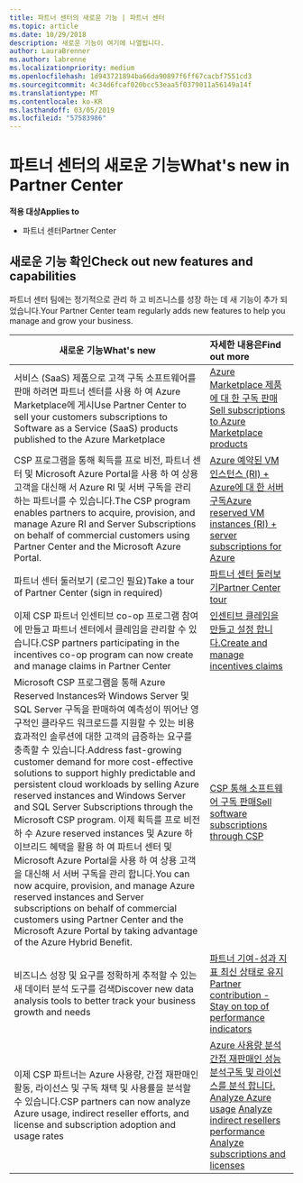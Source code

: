 ```yaml
---
title: 파트너 센터의 새로운 기능 | 파트너 센터
ms.topic: article
ms.date: 10/29/2018
description: 새로운 기능이 여기에 나열됩니다.
author: LauraBrenner
ms.author: labrenne
ms.localizationpriority: medium
ms.openlocfilehash: 1d943721894ba66da90897f6ff67cacbf7551cd3
ms.sourcegitcommit: 4c34d6fcaf020bcc53eaa5f0379011a56149a14f
ms.translationtype: MT
ms.contentlocale: ko-KR
ms.lasthandoff: 03/05/2019
ms.locfileid: "57583986"
---
```

# <a name="whats-new-in-partner-center"></a><span data-ttu-id="e1ef4-103">파트너 센터의 새로운 기능</span><span class="sxs-lookup"><span data-stu-id="e1ef4-103">What's new in Partner Center</span></span>

<span data-ttu-id="e1ef4-104">**적용 대상**</span><span class="sxs-lookup"><span data-stu-id="e1ef4-104">**Applies to**</span></span>

-  <span data-ttu-id="e1ef4-105">파트너 센터</span><span class="sxs-lookup"><span data-stu-id="e1ef4-105">Partner Center</span></span>

## <a name="check-out-new-features-and-capabilities"></a><span data-ttu-id="e1ef4-106">새로운 기능 확인</span><span class="sxs-lookup"><span data-stu-id="e1ef4-106">Check out new features and capabilities</span></span> 

<span data-ttu-id="e1ef4-107">파트너 센터 팀에는 정기적으로 관리 하 고 비즈니스를 성장 하는 데 새 기능이 추가 되었습니다.</span><span class="sxs-lookup"><span data-stu-id="e1ef4-107">Your Partner Center team regularly adds new features to help you manage and grow your business.</span></span>


|<span data-ttu-id="e1ef4-108">**새로운 기능**</span><span class="sxs-lookup"><span data-stu-id="e1ef4-108">**What's new**</span></span>   |<span data-ttu-id="e1ef4-109">**자세한 내용은**</span><span class="sxs-lookup"><span data-stu-id="e1ef4-109">**Find out more**</span></span>   |
|----------------------|:-----------------|
|<span data-ttu-id="e1ef4-110">서비스 (SaaS) 제품으로 고객 구독 소프트웨어를 판매 하려면 파트너 센터를 사용 하 여 Azure Marketplace에 게시</span><span class="sxs-lookup"><span data-stu-id="e1ef4-110">Use Partner Center to sell your customers subscriptions to Software as a Service (SaaS) products published to the Azure Marketplace</span></span>  | [<span data-ttu-id="e1ef4-111">Azure Marketplace 제품에 대 한 구독 판매</span><span class="sxs-lookup"><span data-stu-id="e1ef4-111">Sell subscriptions to Azure Marketplace products</span></span>](sell-marketplace-products.md)|
|<span data-ttu-id="e1ef4-112">CSP 프로그램을 통해 획득를 프로 비전, 파트너 센터 및 Microsoft Azure Portal을 사용 하 여 상용 고객을 대신해 서 Azure RI 및 서버 구독을 관리 하는 파트너를 수 있습니다.</span><span class="sxs-lookup"><span data-stu-id="e1ef4-112">The CSP program enables partners to acquire, provision, and manage Azure RI and Server Subscriptions on behalf of commercial customers using Partner Center and the Microsoft Azure Portal.</span></span>|[<span data-ttu-id="e1ef4-113">Azure 예약된 VM 인스턴스 (RI) + Azure에 대 한 서버 구독</span><span class="sxs-lookup"><span data-stu-id="e1ef4-113">Azure reserved VM instances (RI) + server subscriptions for Azure</span></span>](azure-ri-server-subscriptions.md)|
|<span data-ttu-id="e1ef4-114">파트너 센터 둘러보기 (로그인 필요)</span><span class="sxs-lookup"><span data-stu-id="e1ef4-114">Take a tour of Partner Center (sign in required)</span></span>|[<span data-ttu-id="e1ef4-115">파트너 센터 둘러보기</span><span class="sxs-lookup"><span data-stu-id="e1ef4-115">Partner Center tour</span></span>](https://partnercenter.microsoft.com/pcv/redirect?authenticate=true&redirect=%2Fdashboard%2Foverview)|
|<span data-ttu-id="e1ef4-116">이제 CSP 파트너 인센티브 co-op 프로그램 참여에 만들고 파트너 센터에서 클레임을 관리할 수 있습니다.</span><span class="sxs-lookup"><span data-stu-id="e1ef4-116">CSP partners participating in the incentives co-op program can now create and manage claims in Partner Center</span></span>|[<span data-ttu-id="e1ef4-117">인센티브 클레임을 만들고 설정 합니다.</span><span class="sxs-lookup"><span data-stu-id="e1ef4-117">Create and manage incentives claims</span></span>](create-incentives-claims.md)|
|<span data-ttu-id="e1ef4-118">Microsoft CSP 프로그램을 통해 Azure Reserved Instances와 Windows Server 및 SQL Server 구독을 판매하여 예측성이 뛰어난 영구적인 클라우드 워크로드를 지원할 수 있는 비용 효과적인 솔루션에 대한 고객의 급증하는 요구를 충족할 수 있습니다.</span><span class="sxs-lookup"><span data-stu-id="e1ef4-118">Address fast-growing customer demand for more cost-effective solutions to support highly predictable and persistent cloud workloads by selling Azure reserved instances and Windows Server and SQL Server Subscriptions through the Microsoft CSP program.</span></span> <span data-ttu-id="e1ef4-119">이제 획득를 프로 비전 하 수 Azure reserved instances 및 Azure 하이브리드 혜택을 활용 하 여 파트너 센터 및 Microsoft Azure Portal을 사용 하 여 상용 고객을 대신해 서 서버 구독을 관리 합니다.</span><span class="sxs-lookup"><span data-stu-id="e1ef4-119">You can now acquire, provision, and manage Azure reserved instances and Server subscriptions on behalf of commercial customers using Partner Center and the Microsoft Azure Portal by taking advantage of the Azure Hybrid Benefit.</span></span>|[<span data-ttu-id="e1ef4-120">CSP 통해 소프트웨어 구독 판매</span><span class="sxs-lookup"><span data-stu-id="e1ef4-120">Sell software subscriptions through CSP</span></span>](csp-software-subscriptions.md)|
|<span data-ttu-id="e1ef4-121">비즈니스 성장 및 요구를 정확하게 추적할 수 있는 새 데이터 분석 도구를 검색</span><span class="sxs-lookup"><span data-stu-id="e1ef4-121">Discover new data analysis tools to better track your business growth and needs</span></span>| [<span data-ttu-id="e1ef4-122">파트너 기여-성과 지표 최신 상태로 유지</span><span class="sxs-lookup"><span data-stu-id="e1ef4-122">Partner contribution - Stay on top of performance indicators</span></span>](partner-contributions.md)|
|<span data-ttu-id="e1ef4-123">이제 CSP 파트너는 Azure 사용량, 간접 재판매인 활동, 라이선스 및 구독 채택 및 사용률을 분석할 수 있습니다.</span><span class="sxs-lookup"><span data-stu-id="e1ef4-123">CSP partners can now analyze Azure usage, indirect reseller efforts, and license and subscription adoption and usage rates</span></span>|<span data-ttu-id="e1ef4-124">[Azure 사용량 분석](analyze-azure-usage.md)[간접 재판매인 성능 분석](Analyze-indirect-resellers.md)[구독 및 라이선스를 분석 합니다.      ](analyze-subscriptions-licenses.md)</span><span class="sxs-lookup"><span data-stu-id="e1ef4-124">[Analyze Azure usage](analyze-azure-usage.md)  [Analyze indirect resellers performance](Analyze-indirect-resellers.md)    [Analyze subscriptions and licenses](analyze-subscriptions-licenses.md)</span></span>|

